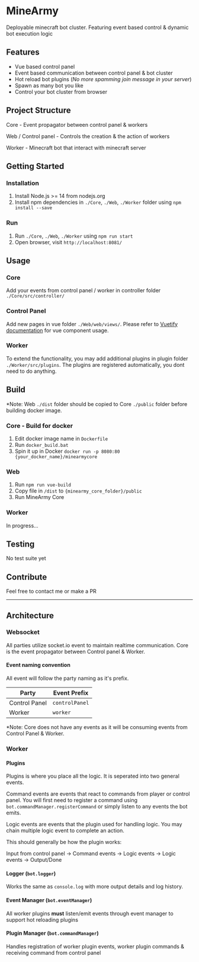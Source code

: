 # MineArmy
Deployable minecraft bot cluster. Featuring event based control & dynamic bot execution logic

## Features
- Vue based control panel
- Event based communication between control panel & bot cluster
- Hot reload bot plugins (*No more spamming join message in your server*)
- Spawn as many bot you like
- Control your bot cluster from browser

## Project Structure

Core - Event propagator between control panel & workers

Web / Control panel - Controls the creation & the action of workers

Worker - Minecraft bot that interact with minecraft server



## Getting Started
### Installation
1. Install Node.js >= 14 from nodejs.org
2. Install npm dependencies in `./Core`, `./Web`, `./Worker` folder using `npm install --save`

### Run 
1. Run `./Core`, `./Web`, `./Worker` using `npm run start`
2. Open browser, visit `http://localhost:8081/`




## Usage
### Core
Add your events from control panel / worker in controller folder `./Core/src/controller/`

### Control Panel
Add new pages in vue folder `./Web/web/views/`. Please refer to [Vuetify documentation](https://next.vuetifyjs.com/en/getting-started/installation/) for vue component usage.

### Worker
To extend the functionality, you may add additional plugins in plugin folder `./Worker/src/plugins`. The plugins are registered automatically, you dont need to do anything.



## Build
*Note: Web `./dist` folder should be copied to Core `./public` folder before building docker image.
### Core - Build for docker
1. Edit docker image name in `Dockerfile`
2. Run `docker_build.bat`
3. Spin it up in Docker `docker run -p 8080:80 {your_docker_name}/minearmycore`

### Web
1. Run `npm run vue-build`
2. Copy file in `/dist` to `{minearmy_core_folder}/public`
3. Run MineArmy Core

### Worker
In progress...



## Testing
No test suite yet

## Contribute
Feel free to contact me or make a PR

---

## Architecture
### Websocket
All parties utilize socket.io event to maintain realtime communication. Core is the event propagator between Control panel & Worker. 

#### Event naming convention
All event will follow the party naming as it's prefix. 

| Party         | Event Prefix   |
| ------------- | -------------- |
| Control Panel | `controlPanel` |
| Worker        | `worker`       |

*Note: Core does not have any events as it will be consuming events from Control Panel & Worker.

### Worker
#### Plugins
Plugins is where you place all the logic. It is seperated into two general events.

Command events are events that react to commands from player or control panel. You will first need to register a command using `bot.commandManager.registerCommand` or simply listen to any events the bot emits.

Logic events are events that the plugin used for handling logic. You may chain multiple logic event to complete an action.

This should generally be how the plugin works:

Input from control panel -> Command events -> Logic events -> Logic events -> Output/Done

#### Logger (`bot.logger`)
Works the same as `console.log` with more output details and log history.

#### Event Manager (`bot.eventManager`)
All worker plugins **must** listen/emit events through event manager to support hot reloading plugins

#### Plugin Manager (`bot.commandManager`)
Handles registration of worker plugin events, worker plugin commands & receiving command from control panel


